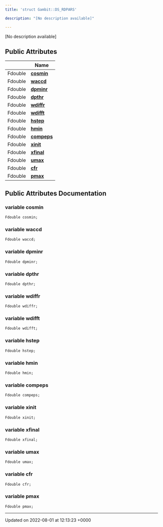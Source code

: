 ```yaml
---
title: 'struct Gambit::DS_RDPARS'

description: "[No description available]"

---
```









[No description available]

## Public Attributes

|                | Name           |
| -------------- | -------------- |
| Fdouble | **[cosmin](/documentation/code/classes/structgambit_1_1ds__rdpars/#variable-cosmin)**  |
| Fdouble | **[waccd](/documentation/code/classes/structgambit_1_1ds__rdpars/#variable-waccd)**  |
| Fdouble | **[dpminr](/documentation/code/classes/structgambit_1_1ds__rdpars/#variable-dpminr)**  |
| Fdouble | **[dpthr](/documentation/code/classes/structgambit_1_1ds__rdpars/#variable-dpthr)**  |
| Fdouble | **[wdiffr](/documentation/code/classes/structgambit_1_1ds__rdpars/#variable-wdiffr)**  |
| Fdouble | **[wdifft](/documentation/code/classes/structgambit_1_1ds__rdpars/#variable-wdifft)**  |
| Fdouble | **[hstep](/documentation/code/classes/structgambit_1_1ds__rdpars/#variable-hstep)**  |
| Fdouble | **[hmin](/documentation/code/classes/structgambit_1_1ds__rdpars/#variable-hmin)**  |
| Fdouble | **[compeps](/documentation/code/classes/structgambit_1_1ds__rdpars/#variable-compeps)**  |
| Fdouble | **[xinit](/documentation/code/classes/structgambit_1_1ds__rdpars/#variable-xinit)**  |
| Fdouble | **[xfinal](/documentation/code/classes/structgambit_1_1ds__rdpars/#variable-xfinal)**  |
| Fdouble | **[umax](/documentation/code/classes/structgambit_1_1ds__rdpars/#variable-umax)**  |
| Fdouble | **[cfr](/documentation/code/classes/structgambit_1_1ds__rdpars/#variable-cfr)**  |
| Fdouble | **[pmax](/documentation/code/classes/structgambit_1_1ds__rdpars/#variable-pmax)**  |

## Public Attributes Documentation

### variable cosmin

```
Fdouble cosmin;
```


### variable waccd

```
Fdouble waccd;
```


### variable dpminr

```
Fdouble dpminr;
```


### variable dpthr

```
Fdouble dpthr;
```


### variable wdiffr

```
Fdouble wdiffr;
```


### variable wdifft

```
Fdouble wdifft;
```


### variable hstep

```
Fdouble hstep;
```


### variable hmin

```
Fdouble hmin;
```


### variable compeps

```
Fdouble compeps;
```


### variable xinit

```
Fdouble xinit;
```


### variable xfinal

```
Fdouble xfinal;
```


### variable umax

```
Fdouble umax;
```


### variable cfr

```
Fdouble cfr;
```


### variable pmax

```
Fdouble pmax;
```


-------------------------------

Updated on 2022-08-01 at 12:13:23 +0000